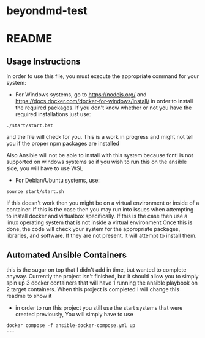 # beyondmd-test
# README

## Usage Instructions

In order to use this file, you must execute the appropriate command for your system:

- For Windows systems, go to https://nodejs.org/ and https://docs.docker.com/docker-for-windows/install/ in order to install the required packages.
If you don't know whether or not you have the required installations just use:
```
./start/start.bat
```
and the file will check for you. This is a work in progress and might not tell you if the proper npm packages are installed

Also Ansible will not be able to install with this system because fcntl is not supported on windows systems so if you wish to run this on the ansible side, you will have to use WSL

- For Debian/Ubuntu systems, use:
```
source start/start.sh
```
If this doesn't work then you might be on a virtual environment or inside of a container. If this is the case then you may run into issues when attempting to install docker and virtualbox specifically.
If this is the case then use a linux operating system that is not inside a virtual environment
Once this is done, the code will check your system for the appropriate packages, libraries, and software. If they are not present, it will attempt to install them.

## Automated Ansible Containers

this is the sugar on top that I didn't add in time, but wanted to complete anyway.
Currently the project isn't finished, but it should allow you to simply spin up 3 docker containers that will have 1 running the ansible playbook on 2 target containers. 
When this project is completed I will change this readme to show it

- in order to run this project you still use the start systems that were created previously, You will simply have to use
```
docker compose -f ansible-docker-compose.yml up
---
